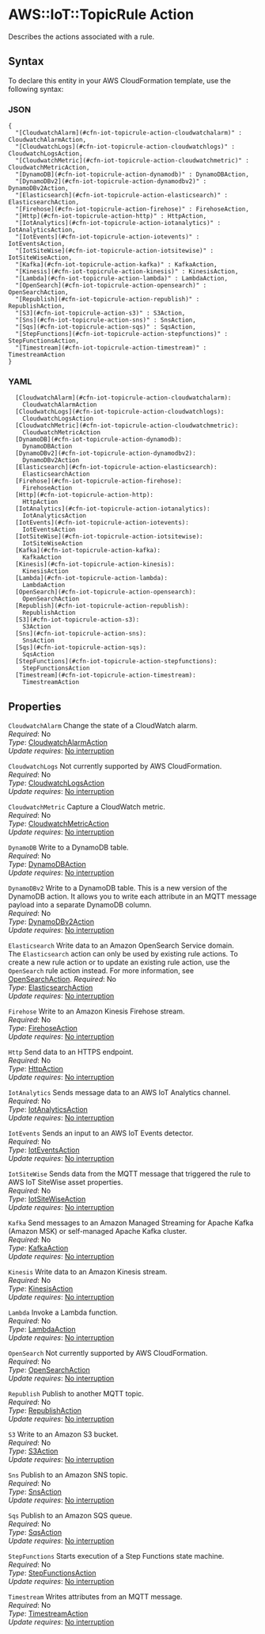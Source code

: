 # AWS::IoT::TopicRule Action<a name="aws-properties-iot-topicrule-action"></a>

Describes the actions associated with a rule\.

## Syntax<a name="aws-properties-iot-topicrule-action-syntax"></a>

To declare this entity in your AWS CloudFormation template, use the following syntax:

### JSON<a name="aws-properties-iot-topicrule-action-syntax.json"></a>

```
{
  "[CloudwatchAlarm](#cfn-iot-topicrule-action-cloudwatchalarm)" : CloudwatchAlarmAction,
  "[CloudwatchLogs](#cfn-iot-topicrule-action-cloudwatchlogs)" : CloudwatchLogsAction,
  "[CloudwatchMetric](#cfn-iot-topicrule-action-cloudwatchmetric)" : CloudwatchMetricAction,
  "[DynamoDB](#cfn-iot-topicrule-action-dynamodb)" : DynamoDBAction,
  "[DynamoDBv2](#cfn-iot-topicrule-action-dynamodbv2)" : DynamoDBv2Action,
  "[Elasticsearch](#cfn-iot-topicrule-action-elasticsearch)" : ElasticsearchAction,
  "[Firehose](#cfn-iot-topicrule-action-firehose)" : FirehoseAction,
  "[Http](#cfn-iot-topicrule-action-http)" : HttpAction,
  "[IotAnalytics](#cfn-iot-topicrule-action-iotanalytics)" : IotAnalyticsAction,
  "[IotEvents](#cfn-iot-topicrule-action-iotevents)" : IotEventsAction,
  "[IotSiteWise](#cfn-iot-topicrule-action-iotsitewise)" : IotSiteWiseAction,
  "[Kafka](#cfn-iot-topicrule-action-kafka)" : KafkaAction,
  "[Kinesis](#cfn-iot-topicrule-action-kinesis)" : KinesisAction,
  "[Lambda](#cfn-iot-topicrule-action-lambda)" : LambdaAction,
  "[OpenSearch](#cfn-iot-topicrule-action-opensearch)" : OpenSearchAction,
  "[Republish](#cfn-iot-topicrule-action-republish)" : RepublishAction,
  "[S3](#cfn-iot-topicrule-action-s3)" : S3Action,
  "[Sns](#cfn-iot-topicrule-action-sns)" : SnsAction,
  "[Sqs](#cfn-iot-topicrule-action-sqs)" : SqsAction,
  "[StepFunctions](#cfn-iot-topicrule-action-stepfunctions)" : StepFunctionsAction,
  "[Timestream](#cfn-iot-topicrule-action-timestream)" : TimestreamAction
}
```

### YAML<a name="aws-properties-iot-topicrule-action-syntax.yaml"></a>

```
  [CloudwatchAlarm](#cfn-iot-topicrule-action-cloudwatchalarm): 
    CloudwatchAlarmAction
  [CloudwatchLogs](#cfn-iot-topicrule-action-cloudwatchlogs): 
    CloudwatchLogsAction
  [CloudwatchMetric](#cfn-iot-topicrule-action-cloudwatchmetric): 
    CloudwatchMetricAction
  [DynamoDB](#cfn-iot-topicrule-action-dynamodb): 
    DynamoDBAction
  [DynamoDBv2](#cfn-iot-topicrule-action-dynamodbv2): 
    DynamoDBv2Action
  [Elasticsearch](#cfn-iot-topicrule-action-elasticsearch): 
    ElasticsearchAction
  [Firehose](#cfn-iot-topicrule-action-firehose): 
    FirehoseAction
  [Http](#cfn-iot-topicrule-action-http): 
    HttpAction
  [IotAnalytics](#cfn-iot-topicrule-action-iotanalytics): 
    IotAnalyticsAction
  [IotEvents](#cfn-iot-topicrule-action-iotevents): 
    IotEventsAction
  [IotSiteWise](#cfn-iot-topicrule-action-iotsitewise): 
    IotSiteWiseAction
  [Kafka](#cfn-iot-topicrule-action-kafka): 
    KafkaAction
  [Kinesis](#cfn-iot-topicrule-action-kinesis): 
    KinesisAction
  [Lambda](#cfn-iot-topicrule-action-lambda): 
    LambdaAction
  [OpenSearch](#cfn-iot-topicrule-action-opensearch): 
    OpenSearchAction
  [Republish](#cfn-iot-topicrule-action-republish): 
    RepublishAction
  [S3](#cfn-iot-topicrule-action-s3): 
    S3Action
  [Sns](#cfn-iot-topicrule-action-sns): 
    SnsAction
  [Sqs](#cfn-iot-topicrule-action-sqs): 
    SqsAction
  [StepFunctions](#cfn-iot-topicrule-action-stepfunctions): 
    StepFunctionsAction
  [Timestream](#cfn-iot-topicrule-action-timestream): 
    TimestreamAction
```

## Properties<a name="aws-properties-iot-topicrule-action-properties"></a>

`CloudwatchAlarm`  <a name="cfn-iot-topicrule-action-cloudwatchalarm"></a>
Change the state of a CloudWatch alarm\.  
*Required*: No  
*Type*: [CloudwatchAlarmAction](aws-properties-iot-topicrule-cloudwatchalarmaction.md)  
*Update requires*: [No interruption](https://docs.aws.amazon.com/AWSCloudFormation/latest/UserGuide/using-cfn-updating-stacks-update-behaviors.html#update-no-interrupt)

`CloudwatchLogs`  <a name="cfn-iot-topicrule-action-cloudwatchlogs"></a>
Not currently supported by AWS CloudFormation\.  
*Required*: No  
*Type*: [CloudwatchLogsAction](aws-properties-iot-topicrule-cloudwatchlogsaction.md)  
*Update requires*: [No interruption](https://docs.aws.amazon.com/AWSCloudFormation/latest/UserGuide/using-cfn-updating-stacks-update-behaviors.html#update-no-interrupt)

`CloudwatchMetric`  <a name="cfn-iot-topicrule-action-cloudwatchmetric"></a>
Capture a CloudWatch metric\.  
*Required*: No  
*Type*: [CloudwatchMetricAction](aws-properties-iot-topicrule-cloudwatchmetricaction.md)  
*Update requires*: [No interruption](https://docs.aws.amazon.com/AWSCloudFormation/latest/UserGuide/using-cfn-updating-stacks-update-behaviors.html#update-no-interrupt)

`DynamoDB`  <a name="cfn-iot-topicrule-action-dynamodb"></a>
Write to a DynamoDB table\.  
*Required*: No  
*Type*: [DynamoDBAction](aws-properties-iot-topicrule-dynamodbaction.md)  
*Update requires*: [No interruption](https://docs.aws.amazon.com/AWSCloudFormation/latest/UserGuide/using-cfn-updating-stacks-update-behaviors.html#update-no-interrupt)

`DynamoDBv2`  <a name="cfn-iot-topicrule-action-dynamodbv2"></a>
Write to a DynamoDB table\. This is a new version of the DynamoDB action\. It allows you to write each attribute in an MQTT message payload into a separate DynamoDB column\.  
*Required*: No  
*Type*: [DynamoDBv2Action](aws-properties-iot-topicrule-dynamodbv2action.md)  
*Update requires*: [No interruption](https://docs.aws.amazon.com/AWSCloudFormation/latest/UserGuide/using-cfn-updating-stacks-update-behaviors.html#update-no-interrupt)

`Elasticsearch`  <a name="cfn-iot-topicrule-action-elasticsearch"></a>
Write data to an Amazon OpenSearch Service domain\.  
The `Elasticsearch` action can only be used by existing rule actions\. To create a new rule action or to update an existing rule action, use the `OpenSearch` rule action instead\. For more information, see [OpenSearchAction](https://docs.aws.amazon.com/iot/latest/apireference/API_OpenSearchAction.html)\.
*Required*: No  
*Type*: [ElasticsearchAction](aws-properties-iot-topicrule-elasticsearchaction.md)  
*Update requires*: [No interruption](https://docs.aws.amazon.com/AWSCloudFormation/latest/UserGuide/using-cfn-updating-stacks-update-behaviors.html#update-no-interrupt)

`Firehose`  <a name="cfn-iot-topicrule-action-firehose"></a>
Write to an Amazon Kinesis Firehose stream\.  
*Required*: No  
*Type*: [FirehoseAction](aws-properties-iot-topicrule-firehoseaction.md)  
*Update requires*: [No interruption](https://docs.aws.amazon.com/AWSCloudFormation/latest/UserGuide/using-cfn-updating-stacks-update-behaviors.html#update-no-interrupt)

`Http`  <a name="cfn-iot-topicrule-action-http"></a>
Send data to an HTTPS endpoint\.  
*Required*: No  
*Type*: [HttpAction](aws-properties-iot-topicrule-httpaction.md)  
*Update requires*: [No interruption](https://docs.aws.amazon.com/AWSCloudFormation/latest/UserGuide/using-cfn-updating-stacks-update-behaviors.html#update-no-interrupt)

`IotAnalytics`  <a name="cfn-iot-topicrule-action-iotanalytics"></a>
Sends message data to an AWS IoT Analytics channel\.  
*Required*: No  
*Type*: [IotAnalyticsAction](aws-properties-iot-topicrule-iotanalyticsaction.md)  
*Update requires*: [No interruption](https://docs.aws.amazon.com/AWSCloudFormation/latest/UserGuide/using-cfn-updating-stacks-update-behaviors.html#update-no-interrupt)

`IotEvents`  <a name="cfn-iot-topicrule-action-iotevents"></a>
Sends an input to an AWS IoT Events detector\.  
*Required*: No  
*Type*: [IotEventsAction](aws-properties-iot-topicrule-ioteventsaction.md)  
*Update requires*: [No interruption](https://docs.aws.amazon.com/AWSCloudFormation/latest/UserGuide/using-cfn-updating-stacks-update-behaviors.html#update-no-interrupt)

`IotSiteWise`  <a name="cfn-iot-topicrule-action-iotsitewise"></a>
Sends data from the MQTT message that triggered the rule to AWS IoT SiteWise asset properties\.  
*Required*: No  
*Type*: [IotSiteWiseAction](aws-properties-iot-topicrule-iotsitewiseaction.md)  
*Update requires*: [No interruption](https://docs.aws.amazon.com/AWSCloudFormation/latest/UserGuide/using-cfn-updating-stacks-update-behaviors.html#update-no-interrupt)

`Kafka`  <a name="cfn-iot-topicrule-action-kafka"></a>
Send messages to an Amazon Managed Streaming for Apache Kafka \(Amazon MSK\) or self\-managed Apache Kafka cluster\.  
*Required*: No  
*Type*: [KafkaAction](aws-properties-iot-topicrule-kafkaaction.md)  
*Update requires*: [No interruption](https://docs.aws.amazon.com/AWSCloudFormation/latest/UserGuide/using-cfn-updating-stacks-update-behaviors.html#update-no-interrupt)

`Kinesis`  <a name="cfn-iot-topicrule-action-kinesis"></a>
Write data to an Amazon Kinesis stream\.  
*Required*: No  
*Type*: [KinesisAction](aws-properties-iot-topicrule-kinesisaction.md)  
*Update requires*: [No interruption](https://docs.aws.amazon.com/AWSCloudFormation/latest/UserGuide/using-cfn-updating-stacks-update-behaviors.html#update-no-interrupt)

`Lambda`  <a name="cfn-iot-topicrule-action-lambda"></a>
Invoke a Lambda function\.  
*Required*: No  
*Type*: [LambdaAction](aws-properties-iot-topicrule-lambdaaction.md)  
*Update requires*: [No interruption](https://docs.aws.amazon.com/AWSCloudFormation/latest/UserGuide/using-cfn-updating-stacks-update-behaviors.html#update-no-interrupt)

`OpenSearch`  <a name="cfn-iot-topicrule-action-opensearch"></a>
Not currently supported by AWS CloudFormation\.  
*Required*: No  
*Type*: [OpenSearchAction](aws-properties-iot-topicrule-opensearchaction.md)  
*Update requires*: [No interruption](https://docs.aws.amazon.com/AWSCloudFormation/latest/UserGuide/using-cfn-updating-stacks-update-behaviors.html#update-no-interrupt)

`Republish`  <a name="cfn-iot-topicrule-action-republish"></a>
Publish to another MQTT topic\.  
*Required*: No  
*Type*: [RepublishAction](aws-properties-iot-topicrule-republishaction.md)  
*Update requires*: [No interruption](https://docs.aws.amazon.com/AWSCloudFormation/latest/UserGuide/using-cfn-updating-stacks-update-behaviors.html#update-no-interrupt)

`S3`  <a name="cfn-iot-topicrule-action-s3"></a>
Write to an Amazon S3 bucket\.  
*Required*: No  
*Type*: [S3Action](aws-properties-iot-topicrule-s3action.md)  
*Update requires*: [No interruption](https://docs.aws.amazon.com/AWSCloudFormation/latest/UserGuide/using-cfn-updating-stacks-update-behaviors.html#update-no-interrupt)

`Sns`  <a name="cfn-iot-topicrule-action-sns"></a>
Publish to an Amazon SNS topic\.  
*Required*: No  
*Type*: [SnsAction](aws-properties-iot-topicrule-snsaction.md)  
*Update requires*: [No interruption](https://docs.aws.amazon.com/AWSCloudFormation/latest/UserGuide/using-cfn-updating-stacks-update-behaviors.html#update-no-interrupt)

`Sqs`  <a name="cfn-iot-topicrule-action-sqs"></a>
Publish to an Amazon SQS queue\.  
*Required*: No  
*Type*: [SqsAction](aws-properties-iot-topicrule-sqsaction.md)  
*Update requires*: [No interruption](https://docs.aws.amazon.com/AWSCloudFormation/latest/UserGuide/using-cfn-updating-stacks-update-behaviors.html#update-no-interrupt)

`StepFunctions`  <a name="cfn-iot-topicrule-action-stepfunctions"></a>
Starts execution of a Step Functions state machine\.  
*Required*: No  
*Type*: [StepFunctionsAction](aws-properties-iot-topicrule-stepfunctionsaction.md)  
*Update requires*: [No interruption](https://docs.aws.amazon.com/AWSCloudFormation/latest/UserGuide/using-cfn-updating-stacks-update-behaviors.html#update-no-interrupt)

`Timestream`  <a name="cfn-iot-topicrule-action-timestream"></a>
Writes attributes from an MQTT message\.  
*Required*: No  
*Type*: [TimestreamAction](aws-properties-iot-topicrule-timestreamaction.md)  
*Update requires*: [No interruption](https://docs.aws.amazon.com/AWSCloudFormation/latest/UserGuide/using-cfn-updating-stacks-update-behaviors.html#update-no-interrupt)